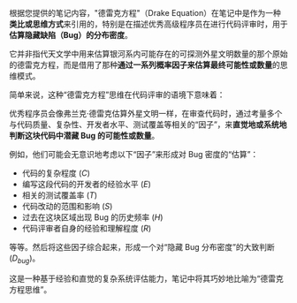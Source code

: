 根据您提供的笔记内容，"德雷克方程"（Drake Equation）在笔记中是作为一种**类比或思维方式**来引用的，特别是在描述优秀高级程序员在进行代码评审时，用于**估算隐藏缺陷（Bug）的分布密度**。

它并非指代天文学中用来估算银河系内可能存在的可探测外星文明数量的那个原始的德雷克方程，而是借用了那种**通过一系列概率因子来估算最终可能性或数量**的思维模式。

简单来说，这种“德雷克方程”思维在代码评审的语境下意味着：

优秀程序员会像弗兰克·德雷克估算外星文明一样，在审查代码时，通过考量多个与代码质量、复杂性、开发者水平、测试覆盖等相关的“因子”，来**直觉地或系统地判断这块代码中潜藏 Bug 的可能性或数量**。

例如，他们可能会无意识地考虑以下“因子”来形成对 Bug 密度的“估算”：
*   代码的复杂程度 ($C$)
*   编写这段代码的开发者的经验水平 ($E$)
*   相关的测试覆盖率 ($T$)
*   代码改动的范围和影响 ($S$)
*   过去在这块区域出现 Bug 的历史频率 ($H$)
*   代码评审者自身的经验和理解程度 ($R$)

等等。然后将这些因子综合起来，形成一个对“隐藏 Bug 分布密度”的大致判断 ($D_{bug}$)。

这是一种基于经验和直觉的复杂系统评估能力，笔记中将其巧妙地比喻为“德雷克方程思维”。